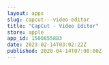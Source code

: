 ```yaml
---
layout: apps
slug: capcut---video-editor
title: "CapCut - Video Editor"
store: apple
app_id: 1500855883
date: 2023-02-14T03:02:22Z
published: 2020-04-14T07:00:00Z
---
```

